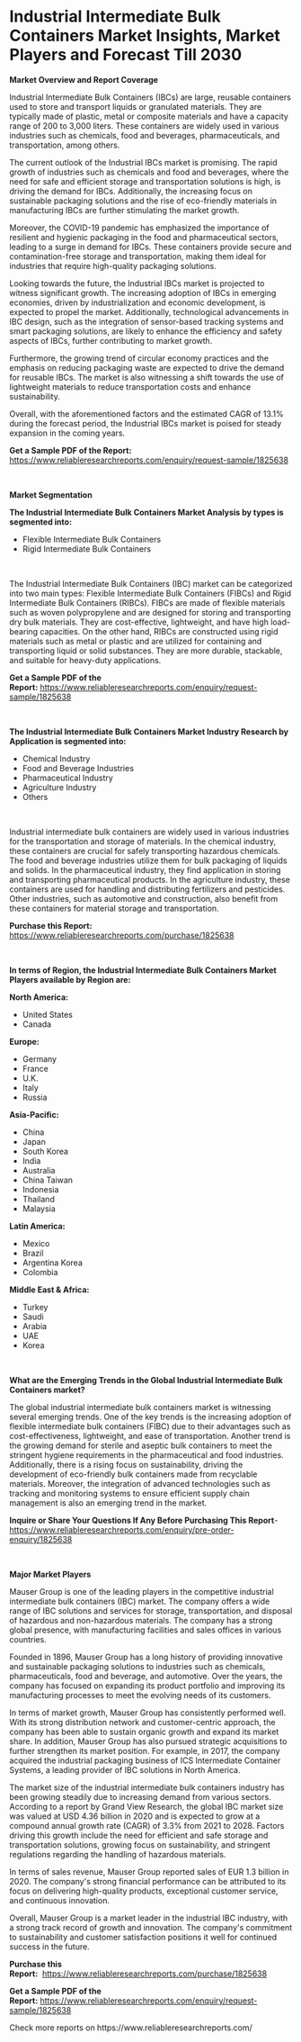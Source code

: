 <p><h1>Industrial Intermediate Bulk Containers Market Insights, Market Players and Forecast Till 2030</h1></p><p><strong>Market Overview and Report Coverage</strong></p>
<p><p>Industrial Intermediate Bulk Containers (IBCs) are large, reusable containers used to store and transport liquids or granulated materials. They are typically made of plastic, metal or composite materials and have a capacity range of 200 to 3,000 liters. These containers are widely used in various industries such as chemicals, food and beverages, pharmaceuticals, and transportation, among others.</p><p>The current outlook of the Industrial IBCs market is promising. The rapid growth of industries such as chemicals and food and beverages, where the need for safe and efficient storage and transportation solutions is high, is driving the demand for IBCs. Additionally, the increasing focus on sustainable packaging solutions and the rise of eco-friendly materials in manufacturing IBCs are further stimulating the market growth.</p><p>Moreover, the COVID-19 pandemic has emphasized the importance of resilient and hygienic packaging in the food and pharmaceutical sectors, leading to a surge in demand for IBCs. These containers provide secure and contamination-free storage and transportation, making them ideal for industries that require high-quality packaging solutions.</p><p>Looking towards the future, the Industrial IBCs market is projected to witness significant growth. The increasing adoption of IBCs in emerging economies, driven by industrialization and economic development, is expected to propel the market. Additionally, technological advancements in IBC design, such as the integration of sensor-based tracking systems and smart packaging solutions, are likely to enhance the efficiency and safety aspects of IBCs, further contributing to market growth.</p><p>Furthermore, the growing trend of circular economy practices and the emphasis on reducing packaging waste are expected to drive the demand for reusable IBCs. The market is also witnessing a shift towards the use of lightweight materials to reduce transportation costs and enhance sustainability.</p><p>Overall, with the aforementioned factors and the estimated CAGR of 13.1% during the forecast period, the Industrial IBCs market is poised for steady expansion in the coming years.</p></p>
<p><strong>Get a Sample PDF of the Report:</strong> <a href="https://www.reliableresearchreports.com/enquiry/request-sample/1825638">https://www.reliableresearchreports.com/enquiry/request-sample/1825638</a></p>
<p>&nbsp;</p>
<p><strong>Market Segmentation</strong></p>
<p><strong>The Industrial Intermediate Bulk Containers Market Analysis by types is segmented into:</strong></p>
<p><ul><li>Flexible Intermediate Bulk Containers</li><li>Rigid Intermediate Bulk Containers</li></ul></p>
<p>&nbsp;</p>
<p><p>The Industrial Intermediate Bulk Containers (IBC) market can be categorized into two main types: Flexible Intermediate Bulk Containers (FIBCs) and Rigid Intermediate Bulk Containers (RIBCs). FIBCs are made of flexible materials such as woven polypropylene and are designed for storing and transporting dry bulk materials. They are cost-effective, lightweight, and have high load-bearing capacities. On the other hand, RIBCs are constructed using rigid materials such as metal or plastic and are utilized for containing and transporting liquid or solid substances. They are more durable, stackable, and suitable for heavy-duty applications.</p></p>
<p><strong>Get a Sample PDF of the Report:</strong>&nbsp;<a href="https://www.reliableresearchreports.com/enquiry/request-sample/1825638">https://www.reliableresearchreports.com/enquiry/request-sample/1825638</a></p>
<p>&nbsp;</p>
<p><strong>The Industrial Intermediate Bulk Containers Market Industry Research by Application is segmented into:</strong></p>
<p><ul><li>Chemical Industry</li><li>Food and Beverage Industries</li><li>Pharmaceutical Industry</li><li>Agriculture Industry</li><li>Others</li></ul></p>
<p>&nbsp;</p>
<p><p>Industrial intermediate bulk containers are widely used in various industries for the transportation and storage of materials. In the chemical industry, these containers are crucial for safely transporting hazardous chemicals. The food and beverage industries utilize them for bulk packaging of liquids and solids. In the pharmaceutical industry, they find application in storing and transporting pharmaceutical products. In the agriculture industry, these containers are used for handling and distributing fertilizers and pesticides. Other industries, such as automotive and construction, also benefit from these containers for material storage and transportation.</p></p>
<p><strong>Purchase this Report:</strong>&nbsp; <a href="https://www.reliableresearchreports.com/purchase/1825638">https://www.reliableresearchreports.com/purchase/1825638</a></p>
<p>&nbsp;</p>
<p><strong>In terms of Region, the Industrial Intermediate Bulk Containers Market Players available by Region are:</strong></p>
<p>
    <p> <strong> North America: </strong>
        <ul>
            <li>United States</li>
            <li>Canada</li>
        </ul>
        </p> 
    <p> <strong> Europe: </strong>
        <ul>
            <li>Germany</li>
            <li>France</li>
            <li>U.K.</li>
            <li>Italy</li>
            <li>Russia</li>
        </ul>
        </p> 
    <p> <strong> Asia-Pacific: </strong>
        <ul>
            <li>China</li>
            <li>Japan</li>
            <li>South Korea</li>
            <li>India</li>
            <li>Australia</li>
            <li>China Taiwan</li>
            <li>Indonesia</li>
            <li>Thailand</li>
            <li>Malaysia</li>
        </ul>
        </p> 
    <p> <strong> Latin America: </strong>
        <ul>
            <li>Mexico</li>
            <li>Brazil</li>
            <li>Argentina Korea</li>
            <li>Colombia</li>
        </ul>
        </p> 
    <p> <strong> Middle East & Africa: </strong>
        <ul>
            <li>Turkey</li>
            <li>Saudi</li>
            <li>Arabia</li>
            <li>UAE</li>
            <li>Korea</li>
        </ul>
    </p>
    </p>
<p>&nbsp;</p>
<p><strong>What are the Emerging Trends in the Global Industrial Intermediate Bulk Containers market?</strong></p>
<p><p>The global industrial intermediate bulk containers market is witnessing several emerging trends. One of the key trends is the increasing adoption of flexible intermediate bulk containers (FIBC) due to their advantages such as cost-effectiveness, lightweight, and ease of transportation. Another trend is the growing demand for sterile and aseptic bulk containers to meet the stringent hygiene requirements in the pharmaceutical and food industries. Additionally, there is a rising focus on sustainability, driving the development of eco-friendly bulk containers made from recyclable materials. Moreover, the integration of advanced technologies such as tracking and monitoring systems to ensure efficient supply chain management is also an emerging trend in the market.</p></p>
<p><strong>Inquire or Share Your Questions If Any Before Purchasing This Report</strong>- <a href="https://www.reliableresearchreports.com/enquiry/pre-order-enquiry/1825638">https://www.reliableresearchreports.com/enquiry/pre-order-enquiry/1825638</a></p>
<p>&nbsp;</p>
<p><strong>Major Market Players</strong></p>
<p><p>Mauser Group is one of the leading players in the competitive industrial intermediate bulk containers (IBC) market. The company offers a wide range of IBC solutions and services for storage, transportation, and disposal of hazardous and non-hazardous materials. The company has a strong global presence, with manufacturing facilities and sales offices in various countries.</p><p>Founded in 1896, Mauser Group has a long history of providing innovative and sustainable packaging solutions to industries such as chemicals, pharmaceuticals, food and beverage, and automotive. Over the years, the company has focused on expanding its product portfolio and improving its manufacturing processes to meet the evolving needs of its customers.</p><p>In terms of market growth, Mauser Group has consistently performed well. With its strong distribution network and customer-centric approach, the company has been able to sustain organic growth and expand its market share. In addition, Mauser Group has also pursued strategic acquisitions to further strengthen its market position. For example, in 2017, the company acquired the industrial packaging business of ICS Intermediate Container Systems, a leading provider of IBC solutions in North America.</p><p>The market size of the industrial intermediate bulk containers industry has been growing steadily due to increasing demand from various sectors. According to a report by Grand View Research, the global IBC market size was valued at USD 4.36 billion in 2020 and is expected to grow at a compound annual growth rate (CAGR) of 3.3% from 2021 to 2028. Factors driving this growth include the need for efficient and safe storage and transportation solutions, growing focus on sustainability, and stringent regulations regarding the handling of hazardous materials.</p><p>In terms of sales revenue, Mauser Group reported sales of EUR 1.3 billion in 2020. The company's strong financial performance can be attributed to its focus on delivering high-quality products, exceptional customer service, and continuous innovation.</p><p>Overall, Mauser Group is a market leader in the industrial IBC industry, with a strong track record of growth and innovation. The company's commitment to sustainability and customer satisfaction positions it well for continued success in the future.</p></p>
<p><strong>Purchase this Report:</strong>&nbsp;&nbsp;<a href="https://www.reliableresearchreports.com/purchase/1825638">https://www.reliableresearchreports.com/purchase/1825638</a></p>
<p></p>
<p><strong>Get a Sample PDF of the Report:</strong>&nbsp;<a href="https://www.reliableresearchreports.com/enquiry/request-sample/1825638">https://www.reliableresearchreports.com/enquiry/request-sample/1825638</a></p>
<p>Check more reports on https://www.reliableresearchreports.com/</p>